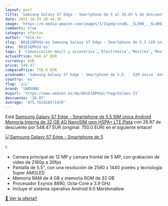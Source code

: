 ```yaml
---
layout: post
title: 'Samsung Galaxy S7 Edge - Smartphone de 5 al 26.87 % de descuento'
date: 2021-10-29 20:44:39
image: 'https://m.media-amazon.com/images/I/31pdqrznoBL._SL500_._SL400_.jpg'
comments: true
category: ofertas
author: 'tole.es'
slug: 'B01E1QPH1U-es Samsung Galaxy S7 Edge - Smartphone de 5.5 SIM única...'
sku: 'B01E1QPH1U-es'
tags: [ 'Comunicación móvil y accesorios','Electrónica','Móviles','Móviles y smartphones libres','android','samsung', ]
actualPrice: 548.47 EUR
currency: EUR
price: 548.47
comparePrice: 750.0 EUR
prodname: 'Samsung Galaxy S7 Edge - Smartphone de 5.5    SIM única  Android  Memoria Interna de 32 GB  4G  NanoSIM  gsm  HSPA+  LTE   Plata'
country: 'es'
flag: '🇪🇸'
brand: 'SAMSUNG'
buyurl: 'https://www.amazon.es/dp/B01E1QPH1U/?tag=tolees-21'
descuento: '26.87'
average: '475.781428571429'
---
```


Está [Samsung Galaxy S7 Edge - Smartphone de 5.5    SIM única  Android  Memoria Interna de 32 GB  4G  NanoSIM  gsm  HSPA+  LTE   Plata](https://www.amazon.es/dp/B01E1QPH1U/?tag=tolees-21) con 26.87 de descuento por 548.47 EUR (original: 750.0 EUR) en el siguiente enlace!

[![Samsung Galaxy S7 Edge - Smartphone de 5](https://m.media-amazon.com/images/I/31pdqrznoBL._SL500_._SL400_.jpg)](https://www.amazon.es/dp/B01E1QPH1U/?tag=tolees-21)

ℹ️:

- Camara principal de 12 MP y camara frontal de 5 MP, con grabación de video de 2160p a 30fps
- Pantalla de 5.5", con una resolución de 2560 x 1440 pixeles y tecnología Super AMOLED
- Memoria RAM de 4 GB y memoria ROM de 32 GB
- Procesador Exynos 8890, Octa-Core a 3.9 GHz
- Incluye el sistema operativo Android 6.0 Marshmallow

[🛒 Ver la oferta!!](https://www.amazon.es/dp/B01E1QPH1U/?tag=tolees-21)
